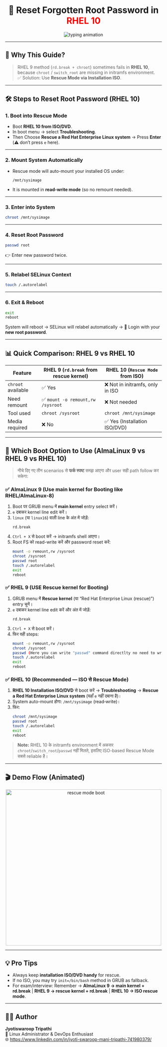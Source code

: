 <h1 align="center">
  🔐 Reset Forgotten Root Password in <span style="color:#EE0000;">RHEL 10</span>
</h1>

<p align="center">
  <img src="https://readme-typing-svg.herokuapp.com?font=Fira+Code&weight=600&size=24&pause=1000&color=EE0000&center=true&vCenter=true&width=800&lines=🚀+Rescue+Mode+%7C+Forgotten+Root+Password+Solution;🔥+Step-by-Step+Guide+for+RHEL+10;💡+Works+when+rd.break+fails;💻+SysAdmin+Essential+Skill" alt="typing animation" />
</p>

---

## 🌟 Why This Guide?
> RHEL 9 method (`rd.break + chroot`) sometimes fails in **RHEL 10**,  
> because `chroot` / `switch_root` are missing in initramfs environment.  
> ✅ Solution: Use **Rescue Mode via Installation ISO**.

---

## 🛠️ Steps to Reset Root Password (RHEL 10)

### 1. Boot into Rescue Mode
- Boot **RHEL 10 from ISO/DVD**.
- In boot menu → select **Troubleshooting**.
- Then Choose **Rescue a Red Hat Enterprise Linux system** → Press **Enter** (⚠️ don’t press `e` here).

---

### 2. Mount System Automatically
- Rescue mode will auto-mount your installed OS under:
  ```
  /mnt/sysimage
  ```
- It is mounted in **read-write mode** (so no remount needed).

---

### 3. Enter into System
```bash
chroot /mnt/sysimage
```

---

### 4. Reset Root Password
```bash
passwd root
```
👉 Enter new password twice.

---

### 5. Relabel SELinux Context
```bash
touch /.autorelabel
```

---

### 6. Exit & Reboot
```bash
exit
reboot
```
System will reboot → SELinux will relabel automatically → 🎉 Login with your **new root password**.

---

## 📊 Quick Comparison: RHEL 9 vs RHEL 10

| Feature              | RHEL 9 (`rd.break` from rescue kernel)| RHEL 10 (`Rescue Mode` from ISO)|
|----------------------|--------------------------------------|----------------------------------|
| `chroot` available   | ✅ Yes                              | ❌ Not in initramfs, only in ISO |
| Need remount         | ✅ `mount -o remount,rw /sysroot`   | ❌ Not needed                    |
| Tool used            | `chroot /sysroot`                   | `chroot /mnt/sysimage`            |
| Media required       | ❌ No                               | ✅ Yes (Installation ISO/DVD)    |

---

## 🧭 Which Boot Option to Use (AlmaLinux 9 vs RHEL 9 vs RHEL 10)

> नीचे दिए गए तीन scenarios से **फर्क स्पष्ट** समझ आएगा और user सही path follow कर सकेगा:

### ✅ AlmaLinux 9 (Use main kernel for Booting like RHEL/AlmaLinux-8)
1. Boot पर GRUB menu में **main kernel** entry select करें।  
2. `e` दबाकर kernel line edit करें।  
3. `linux` (या `linux16`) वाली line के अंत में जोड़ें:  
   ```
   rd.break
   ```
4. `Ctrl + X` से boot करें → initramfs shell आएगा।  
5. Root FS को read-write करें और password reset करें:  
   ```bash
   mount -o remount,rw /sysroot
   chroot /sysroot
   passwd root
   touch /.autorelabel
   exit
   reboot
   ```

### ✅ RHEL 9 (USE **Rescue kernel** for Booting)
1. GRUB menu में **Rescue kernel** (या “Red Hat Enterprise Linux (rescue)”) entry चुनें।  
2. `e` दबाकर kernel line edit करें और अंत में जोड़ें:  
   ```
   rd.break
   ```
3. `Ctrl + X` से boot करें।  
4. फिर वही steps:  
   ```bash
   mount -o remount,rw /sysroot
   chroot /sysroot
   passwd (Here you can write "passwd" command directlty no need to write user-name "root" because u are already logged in root account)
   touch /.autorelabel
   exit
   reboot
   ```

### ✅ RHEL 10 (Recommended — ISO से Rescue Mode)
1. **RHEL 10 Installation ISO/DVD** से boot करें → **Troubleshooting** → **Rescue a Red Hat Enterprise Linux system** (यहाँ `e` नहीं दबाना है)।  
2. System auto-mount होगा: `/mnt/sysimage` (read‑write)।  
3. फिर:  
   ```bash
   chroot /mnt/sysimage
   passwd root
   touch /.autorelabel
   exit
   reboot
   ```

> **Note:** RHEL 10 के initramfs environment में अकसर `chroot`/`switch_root`/`passwd` नहीं मिलते, इसलिए ISO-based Rescue Mode सबसे reliable है।

---

## 🎬 Demo Flow (Animated)

<p align="center">
  <img src="https://media.giphy.com/media/l0HlQ7LRalM1qF8Ji/giphy.gif" width="500" alt="rescue mode boot" />
</p>

---

## 💡 Pro Tips
- Always keep **installation ISO/DVD handy** for rescue.  
- If no ISO, you may try `init=/bin/bash` method in GRUB as fallback.  
- For exam/interview: Remember → **AlmaLinux 9 → main kernel + rd.break** | **RHEL 9 → rescue kernel + rd.break** | **RHEL 10 → ISO rescue mode**.

---

## 👨‍💻 Author
**Jyotiswaroop Tripathi**  
💼 Linux Administrator & DevOps Enthusiast  
🌐 https://www.linkedin.com/in/jyoti-swaroop-mani-tripathi-741980379/

